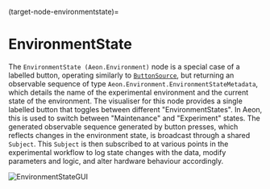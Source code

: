 (target-node-environmentstate)=
# EnvironmentState
The `EnvironmentState (Aeon.Environment)` node is a special case of a labelled button, operating similarly to [`ButtonSource`](target-node-buttonsource), but returning an observable sequence of type `Aeon.Environment.EnvironmentStateMetadata`, which details the name of the experimental environment and the current state of the environment.
The visualiser for this node provides a single labelled button that toggles between different "EnvironmentStates". 
In Aeon, this is used to switch between "Maintenance" and "Experiment" states. 
The generated observable sequence generated by button presses, which reflects changes in the environment state, is broadcast through a shared `Subject`. 
This `Subject` is then subscribed to at various points in the experimental workflow to log state changes with the data, modify parameters and logic, and alter hardware behaviour accordingly.

![EnvironmentStateGUI](../../../images/Environment_state.svg)